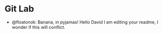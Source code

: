 # Git Lab

* @floatonok: Banana, in pyjamas! Hello David I am editing your readme, I wonder if this will conflict. 
